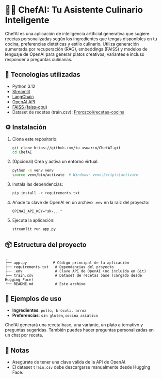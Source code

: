 # 👨‍🍳 ChefAI: Tu Asistente Culinario Inteligente

ChefAI es una aplicación de inteligencia artificial generativa que sugiere recetas personalizadas
según los ingredientes que tengas disponibles en tu cocina, preferencias dietéticas y estilo culinario.
Utiliza generación aumentada por recuperación (RAG), embeddings (FAISS) y modelos de lenguaje de OpenAI para generar platos creativos,
variantes e incluso responder a preguntas culinarias.

## 🧠 Tecnologías utilizadas

- Python 3.12
- [Streamlit](https://streamlit.io/)
- [LangChain](https://www.langchain.com/)
- [OpenAI API](https://platform.openai.com/)
- [FAISS (faiss-cpu)](https://github.com/facebookresearch/faiss)
- Dataset de recetas (train.csv): [Frorozcol/recetas-cocina](https://huggingface.co/datasets/Frorozcol/recetas-cocina)

## ⚙️ Instalación

1. Clona este repositorio:
   ```bash
   git clone https://github.com/tu-usuario/ChefAI.git
   cd ChefAI
   ```

2. (Opcional) Crea y activa un entorno virtual:
   ```bash
   python -m venv venv
   source venv/bin/activate  # Windows: venv\Scripts\activate
   ```

3. Instala las dependencias:
   ```bash
   pip install -r requirements.txt
   ```

4. Añade tu clave de OpenAI en un archivo `.env` en la raíz del proyecto:
   ```
   OPENAI_API_KEY="sk-..."
   ```

5. Ejecuta la aplicación:
   ```bash
   streamlit run app.py
   ```

## 📦 Estructura del proyecto

```
.
├── app.py            # Código principal de la aplicación
├── requirements.txt   # Dependencias del proyecto
├── .env               # Clave API de OpenAI (no incluida en Git)
├── train.csv          # Dataset de recetas base (cargado desde Hugging Face)
└── README.md          # Este archivo
```

## 🧪 Ejemplos de uso

- **Ingredientes**: `pollo, brócoli, arroz`
- **Preferencias**: `sin gluten`, `cocina asiática`

ChefAI generará una receta base, una variante, un plato alternativo y preguntas sugeridas.
También puedes hacer preguntas personalizadas en un chat por receta.

## 📝 Notas

- Asegúrate de tener una clave válida de la API de OpenAI.
- El dataset `train.csv` debe descargarse manualmente desde Hugging Face.
